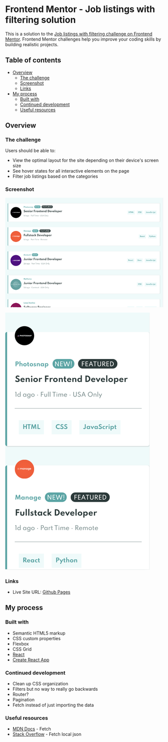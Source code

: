 # Frontend Mentor - Job listings with filtering solution

This is a solution to the [Job listings with filtering challenge on Frontend Mentor](https://www.frontendmentor.io/challenges/job-listings-with-filtering-ivstIPCt). Frontend Mentor challenges help you improve your coding skills by building realistic projects. 

## Table of contents

- [Overview](#overview)
  - [The challenge](#the-challenge)
  - [Screenshot](#screenshot)
  - [Links](#links)
- [My process](#my-process)
  - [Built with](#built-with)
  - [Continued development](#continued-development)
  - [Useful resources](#useful-resources)

## Overview

### The challenge

Users should be able to:

- View the optimal layout for the site depending on their device's screen size
- See hover states for all interactive elements on the page
- Filter job listings based on the categories

### Screenshot

![](./job-listing-desktop.png)

![](./job-listing-mobile.png)

### Links

- Live Site URL: [Github Pages](https://jdegand.github.io/job-listings-with-filtering/)

## My process

### Built with

- Semantic HTML5 markup
- CSS custom properties
- Flexbox
- CSS Grid
- [React](https://reactjs.org/)
- [Create React App](https://github.com/facebook/create-react-app)

### Continued development

- Clean up CSS organization
- Filters but no way to really go backwards 
- Router?
- Pagination
- Fetch instead of just importing the data

### Useful resources

- [MDN Docs](https://developer.mozilla.org/en-US/docs/Web/API/Fetch_API) - Fetch
- [Stack Overflow](https://stackoverflow.com/questions/49481934/fetching-local-json) - Fetch local json

